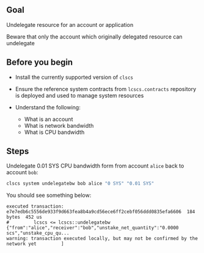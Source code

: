 ## Goal

Undelegate resource for an account or application

Beware that only the account which originally delegated resource can undelegate

## Before you begin

* Install the currently supported version of `clscs`

* Ensure the reference system contracts from `lcscs.contracts` repository is deployed and used to manage system resources

* Understand the following:
  * What is an account
  * What is network bandwidth
  * What is CPU bandwidth

## Steps

Undelegate 0.01 SYS CPU bandwidth form from account `alice` back to account `bob`:

```sh
clscs system undelegatebw bob alice "0 SYS" "0.01 SYS"
```

You should see something below:

```console
executed transaction: e7e7edb6c5556de933f9d663fea8b4a9cd56ece6ff2cebf056ddd0835efa6606  184 bytes  452 us
#         lcscs <= lcscs::undelegatebw          {"from":"alice","receiver":"bob","unstake_net_quantity":"0.0000 scs","unstake_cpu_qu...
warning: transaction executed locally, but may not be confirmed by the network yet         ]
```
